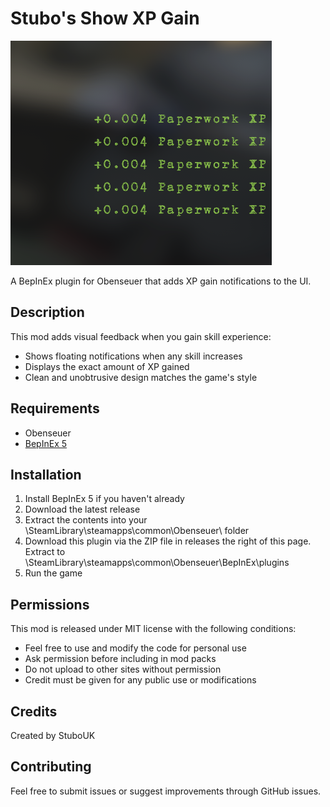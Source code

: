 # Stubo's Show XP Gain
![A screenshot showing XP notifications](xpgain.png)

A BepInEx plugin for Obenseuer that adds XP gain notifications to the UI.

## Description
This mod adds visual feedback when you gain skill experience:
- Shows floating notifications when any skill increases
- Displays the exact amount of XP gained
- Clean and unobtrusive design matches the game's style

## Requirements
- Obenseuer
- [BepInEx 5](https://github.com/BepInEx/BepInEx)

## Installation
1. Install BepInEx 5 if you haven't already
2. Download the latest release
3. Extract the contents into your \SteamLibrary\steamapps\common\Obenseuer\ folder
4. Download this plugin via the ZIP file in releases the right of this page. Extract to \SteamLibrary\steamapps\common\Obenseuer\BepInEx\plugins
5. Run the game

## Permissions
This mod is released under MIT license with the following conditions:
- Feel free to use and modify the code for personal use
- Ask permission before including in mod packs
- Do not upload to other sites without permission
- Credit must be given for any public use or modifications

## Credits
Created by StuboUK

## Contributing
Feel free to submit issues or suggest improvements through GitHub issues.
